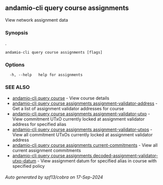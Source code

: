 ## andamio-cli query course assignments

View network assignment data

### Synopsis

.

```
andamio-cli query course assignments [flags]
```

### Options

```
  -h, --help   help for assignments
```

### SEE ALSO

* [andamio-cli query course](andamio-cli_query_course.md)	 - View course details
* [andamio-cli query course assignments assignment-validator-address](andamio-cli_query_course_assignments_assignment-validator-address.md)	 - Get a list of assignment validator addresses for course
* [andamio-cli query course assignments assignment-validator-utxo](andamio-cli_query_course_assignments_assignment-validator-utxo.md)	 - View commitment UTxO currently locked at assignment validator address for specified alias
* [andamio-cli query course assignments assignment-validator-utxos](andamio-cli_query_course_assignments_assignment-validator-utxos.md)	 - View all commitment UTxOs currently locked at assignment validator address
* [andamio-cli query course assignments current-commitments](andamio-cli_query_course_assignments_current-commitments.md)	 - View all current assignment commitments
* [andamio-cli query course assignments decoded-assignment-validator-utxo-datum](andamio-cli_query_course_assignments_decoded-assignment-validator-utxo-datum.md)	 - View assignment datum for specified alias in course with specified policy

###### Auto generated by spf13/cobra on 17-Sep-2024

